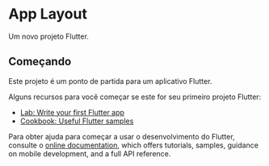 # App Layout

Um novo projeto Flutter.

## Começando

Este projeto é um ponto de partida para um aplicativo Flutter.

Alguns recursos para você começar se este for seu primeiro projeto Flutter:

- [Lab: Write your first Flutter app](https://docs.flutter.dev/get-started/codelab)
- [Cookbook: Useful Flutter samples](https://docs.flutter.dev/cookbook)

Para obter ajuda para começar a usar o desenvolvimento do Flutter, consulte o
[online documentation](https://docs.flutter.dev/), which offers tutorials,
samples, guidance on mobile development, and a full API reference.
